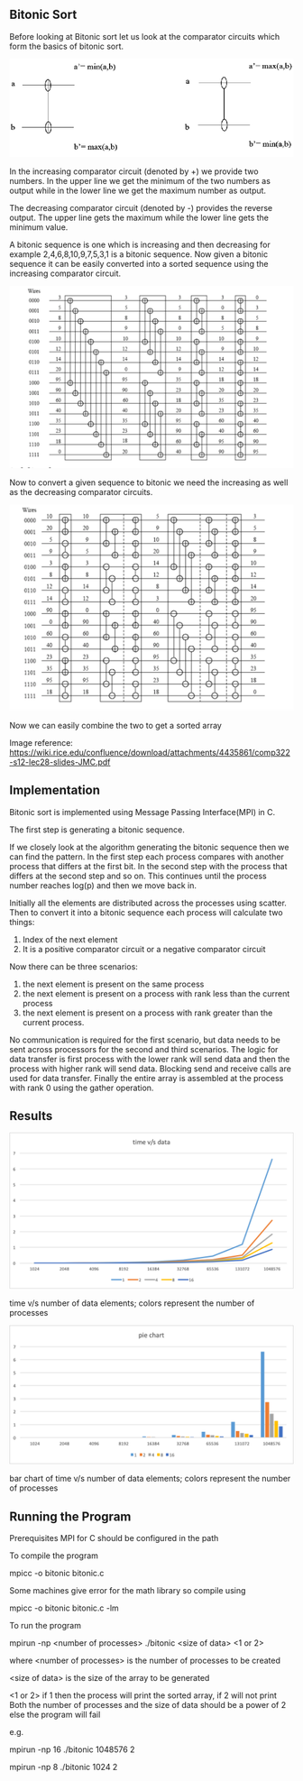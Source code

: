 ## Bitonic Sort

Before looking at Bitonic sort let us look at 
the comparator circuits which form the basics of
bitonic sort.

![alt text](comparators.png)

In the increasing comparator circuit 
(denoted by +) we provide two numbers. In 
the upper line we get the minimum of
the two numbers as output while in the lower
line we get the maximum number as output.

The decreasing comparator circuit (denoted
by -) provides the reverse output. The
upper line gets the maximum while the 
lower line gets the minimum value.

A bitonic sequence is one which is increasing
and then decreasing for example 2,4,6,8,10,9,7,5,3,1
is a bitonic sequence. Now given a bitonic
sequence it can be easily converted into
a sorted sequence using the increasing
comparator circuit.

![alt text](BitonicToSorted.png)

Now to convert a given sequence to bitonic
we need the increasing as well as the 
decreasing comparator circuits.

![alt text](RandomToBitonic.png)

Now we can easily combine the two to get 
a sorted array 

Image reference:
https://wiki.rice.edu/confluence/download/attachments/4435861/comp322-s12-lec28-slides-JMC.pdf

## Implementation
Bitonic sort is implemented using Message 
Passing Interface(MPI) in C.

The first step is generating a bitonic
sequence.

If we closely look at the algorithm
generating the bitonic sequence then we 
can find the pattern. In the first
step each process compares with another
process that differs at the first bit. 
In the second step with the process that differs 
at the second step and so on. This continues 
until the process number reaches log(p) and then
we move back in.

Initially all the elements are distributed  across
the processes using scatter. 
Then to convert it into a bitonic
sequence each process will calculate two things:
1. Index of the next element
2. It is a positive comparator circuit or a negative
comparator circuit

Now there can be three scenarios:
 1. the next element
is present on the same process
 2. the next element is present on a process with rank less than the current
process
3. the next element is present on a process with
rank greater than the current process.

No communication is required for the first scenario,
but data needs to be sent across processors for 
the second and third scenarios. The logic for data 
transfer is first process with the lower rank will
send data and then the process with higher rank will
send data. Blocking send and receive calls are used
for data transfer. Finally the entire array is 
assembled at the process with rank 0 using the 
gather operation.


 

 
## Results
![alt text](timevsdata.png)


time v/s number of data elements; colors
represent the number of processes


![alt text](barchart.png)

bar chart of time v/s number of data elements; 
colors represent the number of processes

## Running the Program

Prerequisites MPI for C should be configured in the path

To compile the program

 mpicc -o bitonic bitonic.c
  
 Some machines give error for the math library so compile using
 
 mpicc -o bitonic bitonic.c -lm

To run the program 

mpirun -np \<number of processes> ./bitonic \<size of data>  \<1 or 2>

where \<number of processes> is the number of processes to be created

\<size of data> is the size of the array to be generated

<1 or 2> if 1 then the process will print the sorted array, if 2 will not print
Both the number of processes and the size of data should be a power of 2 else the program will fail

e.g. 

mpirun -np 16 ./bitonic 1048576 2
 
mpirun -np 8 ./bitonic 1024 2